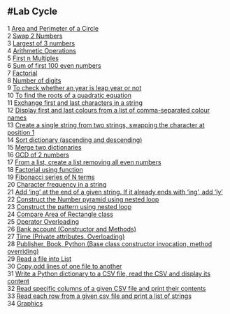 #Lab Cycle  
-----------
1 [Area and Perimeter of a Circle](p1area.py)  
2 [Swap 2 Numbers](p2swap.py)  
3 [Largest of 3 numbers](p3largest.py)  
4 [Arithmetic Operations](p4calculator.py)  
5 [First n Multiples](p5multiplicationtable.py)  
6 [Sum of first 100 even numbers](p6even.py)  
7 [Factorial](p7factorial.py)  
8 [Number of digits](p8noofdig.py)  
9 [To check whether an year is leap year or not](p9leap.py)  
10 [To find the roots of a quadratic equation](p10quad.py)  
11 [Exchange first and last characters in a string](changefirstandlastcharacter.py)  
12 [Display first and last colours from a list of comma-separated colour names](colorlist.py)  
13 [Create a single string from two strings, swapping the character at position 1](characterexchangeof2words.py)  
14 [Sort dictionary (ascending and descending)](dictionarysort.py)  
15 [Merge two dictionaries](mergedictionary.py)  
16 [GCD of 2 numbers](gcd.py)  
17 [From a list, create a list removing all even numbers](evenlist.py)  
18 [Factorial using function](factorialusingfunction.py)  
19 [Fibonacci series of N terms](fibonacci.py)  
20 [Character frequency in a string](countcharacterfrequency.py)  
21 [Add ‘ing’ at the end of a given string. If it already ends with ‘ing’, add ‘ly’](ingandly.py)  
22 [Construct the Number pyramid using nested loop](multiplerows.py)  
23 [Construct the pattern using nested loop](starpattern.py)  
24 [Compare Area of Rectangle class](areaperimeterofrectangle.py)  
25 [Operator Overloading](rectangleoverloading)  
26 [Bank account (Constructor and Methods)](banking.py)  
27 [Time (Private attributes, Overloading)](timeoverloading.py)  
28 [Publisher, Book, Python (Base class constructor invocation, method overriding)](publisher.py)  
29 [Read a file into List](fileread)  
30 [Copy odd lines of one file to another](fileoddlineread)  
31 [Write a Python dictionary to a CSV file, read the CSV and display its content](csvdict)  
32 [Read specific columns of a given CSV file and print their contents](csvreadcolumn)  
33 [Read each row from a given csv file and print a list of strings](csvread)  
34 [Graphics](package)  
